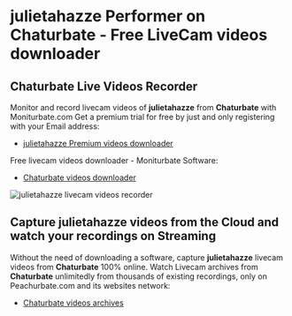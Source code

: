 # julietahazze Performer on Chaturbate - Free LiveCam videos downloader

## Chaturbate Live Videos Recorder

Monitor and record livecam videos of **julietahazze** from **Chaturbate** with Moniturbate.com
Get a premium trial for free by just and only registering with your Email address:
* [julietahazze Premium videos downloader](https://moniturbate.com/request-demo-licence-key.html)

Free livecam videos downloader - Moniturbate Software:
* [Chaturbate videos downloader](https://moniturbate.com/moniturbate-download-software.html)

![julietahazze livecam videos recorder](https://peachurnet.com/templates/moniturbate-software.png)


## Capture julietahazze videos from the Cloud and watch your recordings on Streaming

Without the need of downloading a software, capture **julietahazze** livecam videos from **Chaturbate** 100% online.
Watch Livecam archives from **Chaturbate** unlimitedly from thousands of existing recordings, only on Peachurbate.com and its websites network:
* [Chaturbate videos archives](https://peachurnet.com/)